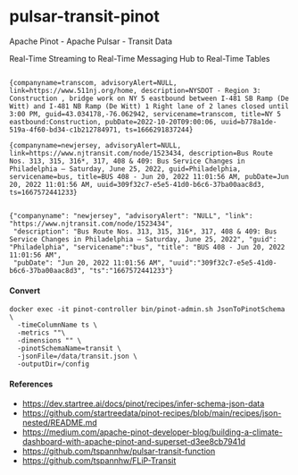 # pulsar-transit-pinot
Apache Pinot - Apache Pulsar - Transit Data

Real-Time Streaming
to
Real-Time Messaging Hub
to
Real-Time Tables

````

{companyname=transcom, advisoryAlert=NULL, link=https://www.511nj.org/home, description=NYSDOT - Region 3: Construction , bridge work on NY 5 eastbound between I-481 SB Ramp (De Witt) and I-481 NB Ramp (De Witt) 1 Right lane of 2 lanes closed until 3:00 PM, guid=43.034178,-76.062942, servicename=transcom, title=NY 5 eastbound:Construction, pubDate=2022-10-20T09:00:06, uuid=b778a1de-519a-4f60-bd34-c1b212784971, ts=1666291837244}

{companyname=newjersey, advisoryAlert=NULL, link=https://www.njtransit.com/node/1523434, description=Bus Route Nos. 313, 315, 316*, 317, 408 & 409: Bus Service Changes in Philadelphia – Saturday, June 25, 2022, guid=Philadelphia, servicename=bus, title=BUS 408 - Jun 20, 2022 11:01:56 AM, pubDate=Jun 20, 2022 11:01:56 AM, uuid=309f32c7-e5e5-41d0-b6c6-37ba00aac8d3, ts=1667572441233}


{"companyname": "newjersey", "advisoryAlert": "NULL", "link": "https://www.njtransit.com/node/1523434", 
 "description": "Bus Route Nos. 313, 315, 316*, 317, 408 & 409: Bus Service Changes in Philadelphia – Saturday, June 25, 2022", "guid": "Philadelphia", "servicename":"bus", "title": "BUS 408 - Jun 20, 2022 11:01:56 AM", 
 "pubDate": "Jun 20, 2022 11:01:56 AM", "uuid":"309f32c7-e5e5-41d0-b6c6-37ba00aac8d3", "ts":"1667572441233"}

````

#### Convert

````
docker exec -it pinot-controller bin/pinot-admin.sh JsonToPinotSchema \
  -timeColumnName ts \
  -metrics ""\
  -dimensions "" \
  -pinotSchemaName=transit \
  -jsonFile=/data/transit.json \
  -outputDir=/config

````


#### References

* https://dev.startree.ai/docs/pinot/recipes/infer-schema-json-data
* https://github.com/startreedata/pinot-recipes/blob/main/recipes/json-nested/README.md
* https://medium.com/apache-pinot-developer-blog/building-a-climate-dashboard-with-apache-pinot-and-superset-d3ee8cb7941d
* https://github.com/tspannhw/pulsar-transit-function
* https://github.com/tspannhw/FLiP-Transit


